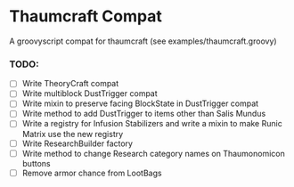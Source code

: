 # Thaumcraft Compat

A groovyscript compat for thaumcraft (see examples/thaumcraft.groovy)

### TODO:

- [ ] Write TheoryCraft compat
- [ ] Write multiblock DustTrigger compat
- [ ] Write mixin to preserve facing BlockState in DustTrigger compat
- [ ] Write method to add DustTrigger to items other than Salis Mundus
- [ ] Write a registry for Infusion Stabilizers and write a mixin to make Runic Matrix use the new registry
- [ ] Write ResearchBuilder factory
- [ ] Write method to change Research category names on Thaumonomicon buttons
- [ ] Remove armor chance from LootBags